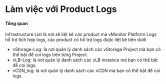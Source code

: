 # Làm việc với Product Logs

#### Tổng quan 

Infrastructure List là nơi sẽ liệt kê các product mà vMonitor Platform Logs hỗ trợ tích hợp logs, các product có hỗ trợ logs được liệt kê bên dưới

* vStorage-Log: là nơi quản lý danh sách các vStorage Project mà bạn có thể bật để coi logs trên từng Project.
* vLB-Log: là nơi quản lý danh sách các vLB instance mà bạn có thể bật để coi logs.
* vCDN\_log: là nơi quản lý danh sách các vCDN mà bạn có thể bật để coi logs.
